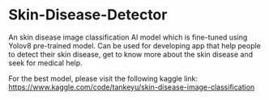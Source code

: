 # Skin-Disease-Detector
An skin disease image classification AI model which is fine-tuned using Yolov8 pre-trained model. Can be used for developing app that help people to detect their skin disease, get to know more about the skin disease and seek for medical help. 

For the best model, please visit the following kaggle link: https://www.kaggle.com/code/tankeyu/skin-disease-image-classification
